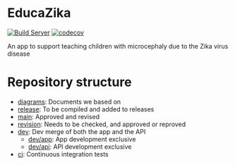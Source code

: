# EducaZika

[![Build Server](https://github.com/CITEI/EducaZika/actions/workflows/build_server.yml/badge.svg)](https://github.com/CITEI/EducaZika/actions/workflows/build_server.yml)
[![codecov](https://codecov.io/gh/CITEI/EducaZika/branch/main/graph/badge.svg?token=K48Q8VXTY2)](https://codecov.io/gh/CITEI/EducaZika)

An app to support teaching children with microcephaly due to the Zika virus disease

# Repository structure
- [diagrams](https://github.com/CITEI/EducaZika/tree/diagrams): Documents we based on
- [release](https://github.com/CITEI/EducaZika/tree/release): To be compiled and added to releases
- [main](https://github.com/CITEI/EducaZika/tree/main): Approved and revised
- [revision](https://github.com/CITEI/EducaZika/tree/revision): Needs to be checked, and approved or reproved
- [dev](https://github.com/CITEI/EducaZika/tree/dev): Dev merge of both the app and the API
    - [dev/app](https://github.com/CITEI/EducaZika/tree/dev/app): App development exclusive
    - [dev/api](https://github.com/CITEI/EducaZika/tree/dev/api): API development exclusive
- [ci](https://github.com/CITEI/EducaZika/tree/ci): Continuous integration tests